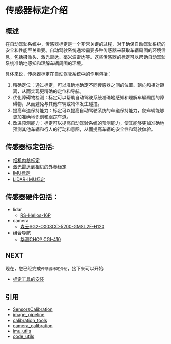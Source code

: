 # 传感器标定介绍

## 概述
在自动驾驶系统中，传感器标定是一个非常关键的过程，对于确保自动驾驶系统的安全和性能至关重要。自动驾驶系统通常需要多种传感器来获取车辆周围的环境信息，包括摄像头、激光雷达、毫米波雷达等。这些传感器的标定可以帮助自动驾驶系统准确地感知和理解车辆周围的环境。

具体来说，传感器标定在自动驾驶系统中的作用包括：
1. 精确定位：通过标定，可以准确地确定不同传感器之间的位置、朝向和相对距离，从而实现更精确的定位和导航。
2. 优化障碍物检测：标定可以帮助自动驾驶系统准确地感知和理解车辆周围的障碍物，从而避免与其他车辆或物体发生碰撞。
3. 提高车道保持能力：标定可以提高自动驾驶系统的车道保持能力，使车辆能够更加准确地识别和跟踪车道。
4. 改进预测能力：标定可以提高自动驾驶系统的预测能力，使其能够更加准确地预测其他车辆和行人的行动和意图，从而提高车辆的安全性和驾驶体验。


## 传感器标定包括:
- [相机内参标定](./camera%E5%86%85%E5%8F%82%E6%A0%87%E5%AE%9A.md)
- [激光雷达到相机的外参标定](./LiDAR-camera%E6%A0%87%E5%AE%9A.md)
- [IMU标定](./IMU%E6%A0%87%E5%AE%9A.md)
- [LiDAR-IMU标定](./LiDAR-IMU%E6%A0%87%E5%AE%9A.md)

## 传感器硬件包括：
- lidar 
    - [RS-Helios-16P](https://www.robosense.cn/rslidar/RS-Helios)
- camera
    - [森云SG2-OX03CC-5200-GMSL2F-H120](https://www.sensing-world.com/productinfo/913484.html)
- 组合导航
    - [华测CHC® CGI-410](https://www.huace.cn/product/product_show/467)

## NEXT
现在，您已经完成`传感器标定介绍`，接下来可以开始:
- [标定工具的安装](./%E6%A0%87%E5%AE%9A%E5%B7%A5%E5%85%B7%E5%AE%89%E8%A3%85.md) 

## 引用
- [SensorsCalibration](https://github.com/PJLab-ADG/SensorsCalibration)
- [image_pipeline](https://github.com/ros-perception/image_pipeline)
- [calibration_tools](https://github.com/autocore-ai/calibration_tools)
- [camera_calibration](https://navigation.ros.org/tutorials/docs/camera_calibration.html)
- [imu_utils](https://github.com/gaowenliang/imu_utils)
- [code_utils](https://github.com/gaowenliang/code_utils)

